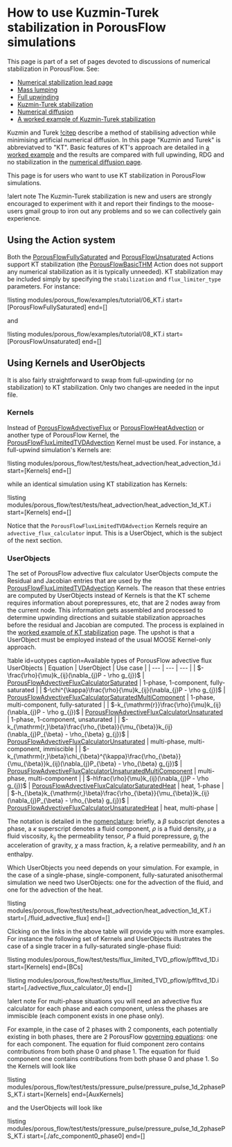 # How to use Kuzmin-Turek stabilization in PorousFlow simulations

This page is part of a set of pages devoted to discussions of numerical stabilization in PorousFlow.  See:

- [Numerical stabilization lead page](stabilization.md)
- [Mass lumping](mass_lumping.md)
- [Full upwinding](upwinding.md)
- [Kuzmin-Turek stabilization](kt.md)
- [Numerical diffusion](numerical_diffusion.md)
- [A worked example of Kuzmin-Turek stabilization](kt_worked.md)

Kuzmin and Turek [!citep](KuzminTurek2004) describe a method of stabilising advection while minimising artificial numerical diffusion.  In this page "Kuzmin and Turek" is abbreviatved to "KT".   Basic features of KT's approach are detailed in [a worked example](kt_worked.md) and the results are compared with full upwinding, RDG and no stabilization in the [numerical diffusion page](numerical_diffusion.md).

This page is for users who want to use KT stabilization in PorousFlow simulations.

!alert note
The Kuzmin-Turek stabilization is new and users are strongly encouraged to experiment with it and report their findings to the moose-users gmail group to iron out any problems and so we can collectively gain experience.

## Using the Action system

Both the [PorousFlowFullySaturated](actions/PorousFlowFullySaturated.md) and [PorousFlowUnsaturated](actions/PorousFlowUnsaturated.md) Actions support KT stabilization (the [PorousFlowBasicTHM](actions/PorousFlowBasicTHM.md) Action does not support any numerical stabilization as it is typically unneeded).  KT stabilization may be included simply by specifying the `stabilization` and `flux_limiter_type` parameters.  For instance:

!listing modules/porous_flow/examples/tutorial/06_KT.i start=[PorousFlowFullySaturated] end=[]

and

!listing modules/porous_flow/examples/tutorial/08_KT.i start=[PorousFlowUnsaturated] end=[]

## Using Kernels and UserObjects

It is also fairly straightforward to swap from full-upwinding (or no stabilization) to KT stabilization.  Only two changes are needed in the input file.

### Kernels

Instead of [PorousFlowAdvectiveFlux](PorousFlowAdvectiveFlux.md) or [PorousFlowHeatAdvection](PorousFlowHeatAdvection.md) or another type of PorousFlow Kernel, the [PorousFlowFluxLimitedTVDAdvection](PorousFlowFluxLimitedTVDAdvection.md) Kernel must be used.  For instance, a full-upwind simulation's Kernels are:

!listing modules/porous_flow/test/tests/heat_advection/heat_advection_1d.i start=[Kernels] end=[]

while an identical simulation using KT stabilization has Kernels:

!listing modules/porous_flow/test/tests/heat_advection/heat_advection_1d_KT.i start=[Kernels] end=[]

Notice that the `PorousFlowFluxLimitedTVDAdvection` Kernels require an `advective_flux_calculator` input.  This is a UserObject, which is the subject of the next section.

### UserObjects

The set of PorousFlow advective flux calculator UserObjects compute the Residual and Jacobian entries that are used by the [PorousFlowFluxLimitedTVDAdvection](PorousFlowFluxLimitedTVDAdvection.md) Kernels.  The reason that these entries are computed by UserObjects instead of Kernels is that the KT scheme requires information about porepressures, etc, that are 2 nodes away from the current node.  This information gets assembled and processed to determine upwinding directions and suitable stabilization approaches before the residual and Jacobian are computed.  The process is explained in the [worked example of KT stabilization](kt_worked.md) page.  The upshot is that a UserObject must be employed instead of the usual MOOSE Kernel-only approach.

!table id=uotypes caption=Available types of PorousFlow advective flux UserObjects
| Equation | UserObject | Use case |
| --- | --- | --- |
| $-\frac{\rho}{\mu}k_{ij}(\nabla_{j}P - \rho g_{j})$ | [PorousFlowAdvectiveFluxCalculatorSaturated](PorousFlowAdvectiveFluxCalculatorSaturated.md) | 1-phase, 1-component, fully-saturated |
| $-\chi^{\kappa}\frac{\rho}{\mu}k_{ij}(\nabla_{j}P - \rho g_{j})$ | [PorousFlowAdvectiveFluxCalculatorSaturatedMultiComponent](PorousFlowAdvectiveFluxCalculatorSaturatedMultiComponent.md) | 1-phase, multi-component, fully-saturated |
| $-k_{\mathrm{r}}\frac{\rho}{\mu}k_{ij}(\nabla_{j}P - \rho g_{j})$ | [PorousFlowAdvectiveFluxCalculatorUnsaturated](PorousFlowAdvectiveFluxCalculatorUnsaturated.md) | 1-phase, 1-component, unsaturated |
| $-k_{\mathrm{r,}\beta}\frac{\rho_{\beta}}{\mu_{\beta}}k_{ij}(\nabla_{j}P_{\beta} - \rho_{\beta} g_{j})$ | [PorousFlowAdvectiveFluxCalculatorUnsaturated](PorousFlowAdvectiveFluxCalculatorUnsaturated.md) | multi-phase, multi-component, immiscible |
| $-k_{\mathrm{r,}\beta}\chi_{\beta}^{\kappa}\frac{\rho_{\beta}}{\mu_{\beta}}k_{ij}(\nabla_{j}P_{\beta} - \rho_{\beta} g_{j})$ | [PorousFlowAdvectiveFluxCalculatorUnsaturatedMultiComponent](PorousFlowAdvectiveFluxCalculatorUnsaturatedMultiComponent.md) | multi-phase, multi-component |
| $-h\frac{\rho}{\mu}k_{ij}(\nabla_{j}P - \rho g_{j})$ | [PorousFlowAdvectiveFluxCalculatorSaturatedHeat](PorousFlowAdvectiveFluxCalculatorSaturatedHeat.md) | heat, 1-phase |
| $-h_{\beta}k_{\mathrm{r,}\beta}\frac{\rho_{\beta}}{\mu_{\beta}}k_{ij}(\nabla_{j}P_{\beta} - \rho_{\beta} g_{j})$ | [PorousFlowAdvectiveFluxCalculatorUnsaturatedHeat](PorousFlowAdvectiveFluxCalculatorUnsaturatedHeat.md) | heat, multi-phase |

The notation is detailed in the [nomenclature](porous_flow/nomenclature.md): briefly, a $\beta$ subscript denotes a phase, a $\kappa$ superscript denotes a fluid component, $\rho$ is a fluid density, $\mu$ a fluid viscosity, $k_{ij}$ the permeability tensor, $P$ a fluid porepressure, $g_{j}$ the acceleration of gravity, $\chi$ a mass fraction, $k_{\mathrm{r}}$ a relative permeability, and $h$ an enthalpy.

Which UserObjects you need depends on your simulation.  For example, in the case of a single-phase, single-component, fully-saturated anisothermal simulation we need two UserObjects: one for the advection of the fluid, and one for the advection of the heat.

!listing modules/porous_flow/test/tests/heat_advection/heat_advection_1d_KT.i start=[./fluid_advective_flux] end=[]

Clicking on the links in the above table will provide you with more examples.  For instance the following set of Kernels and UserObjects illustrates the case of a single tracer in a fully-saturated single-phase fluid:

!listing modules/porous_flow/test/tests/flux_limited_TVD_pflow/pffltvd_1D.i start=[Kernels] end=[BCs]

!listing modules/porous_flow/test/tests/flux_limited_TVD_pflow/pffltvd_1D.i start=[./advective_flux_calculator_0] end=[]

!alert note
For multi-phase situations you will need an advective flux calculator for each phase and each component, unless the phases are immiscible (each component exists in one phase only).

For example, in the case of 2 phases with 2 components, each potentially existing in both phases, there are 2 PorousFlow [governing equations](governing_equations.md): one for each component.  The equation for fluid component zero contains contributions from both phase 0 and phase 1.  The equation for fluid component one contains contributions from both phase 0 and phase 1.  So the Kernels will look like

!listing modules/porous_flow/test/tests/pressure_pulse/pressure_pulse_1d_2phasePS_KT.i start=[Kernels] end=[AuxKernels]

and the UserObjects will look like

!listing modules/porous_flow/test/tests/pressure_pulse/pressure_pulse_1d_2phasePS_KT.i start=[./afc_component0_phase0] end=[]
